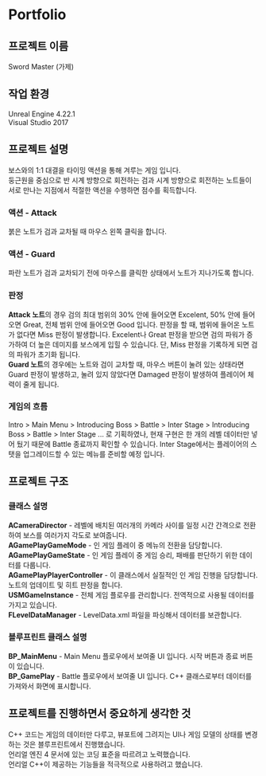 # Portfolio

## 프로젝트 이름
Sword Master (가제)

## 작업 환경
Unreal Engine 4.22.1</br>
Visual Studio 2017

## 프로젝트 설명
보스와의 1:1 대결을 타이밍 액션을 통해 겨루는 게임 입니다.</br>
둥근원을 중심으로 반 시계 방향으로 회전하는 검과 시계 방향으로 회전하는 노트들이 서로 만나는 지점에서 적절한 액션을 수행하면 점수를 획득합니다.</br>

### 액션 - Attack
붉은 노트가 검과 교차될 때 마우스 왼쪽 클릭을 합니다.</br>

### 액션 - Guard
파란 노트가 검과 교차되기 전에 마우스를 클릭한 상태에서 노트가 지나가도록 합니다.</br>

### 판정
**Attack 노트**의 경우 검의 최대 범위의 30% 안에 들어오면 Excelent, 50% 안에 들어오면 Great, 전체 범위 안에 들어오면 Good 입니다. 판정을 할 때, 범위에 들어온 노트가 없다면 Miss 판정이 발생합니다. Excelent나 Great 판정을 받으면 검의 파워가 증가하여 더 높은 데미지를 보스에게 입힐 수 있습니다. 
단, Miss 판정을 기록하게 되면 검의 파워가 초기화 됩니다.</br>
**Guard 노트**의 경우에는 노트와 검이 교차할 때, 마우스 버튼이 눌려 있는 상태라면 Guard 판정이 발생하고, 눌려 있지 않았다면 Damaged 판정이 발생하여 플레이어 체력이 줄게 됩니다.</br>

### 게임의 흐름
Intro > Main Menu > Introducing Boss > Battle > Inter Stage > Introducing Boss > Battle > Inter Stage ... 로 기획하였나, 현재 구현은 한 개의 레벨 데이터만 넣어 뒀기 때문에 Battle 종료까지 확인할 수 있습니다. Inter Stage에서는 플레이어의 스탯을 업그레이드할 수 있는 메뉴를 준비할 예정 입니다.</br>

## 프로젝트 구조
### 클래스 설명
**ACameraDirector** - 레벨에 배치된 여러개의 카메라 사이를 일정 시간 간격으로 전환하여 보스를 여러가지 각도로 보여줍니다.</br>
**AGamePlayGameMode** - 인 게임 플레이 중 메뉴의 전환을 담당합니다.</br>
**AGamePlayGameState** - 인 게임 플레이 중 게임 승리, 패배를 판단하기 위한 데이터를 다룹니다.</br>
**AGamePlayPlayerController** - 이 클래스에서 실질적인 인 게임 진행을 담당합니다. 노트의 업데이트 및 히트 판정을 합니다.</br>
**USMGameInstance** - 전체 게임 플로우를 관리합니다. 전역적으로 사용될 데이터를 가지고 있습니다.</br>
**FLevelDataManager** - LevelData.xml 파일을 파싱해서 데이터를 보관합니다.</br>
### 블루프린트 클래스 설명
**BP_MainMenu** - Main Menu 플로우에서 보여줄 UI 입니다. 시작 버튼과 종료 버튼이 있습니다.</br>
**BP_GamePlay** - Battle 플로우에서 보여줄 UI 입니다. C++ 클래스로부터 데이터를 가져와서 화면에 표시합니다.</br>

## 프로젝트를 진행하면서 중요하게 생각한 것
C++ 코드는 게임의 데이터만 다루고, 뷰포트에 그려지는 UI나 게임 모델의 상태를 변경하는 것은 블루프린트에서 진행했습니다.</br>
언리얼 엔진 4 문서에 있는 코딩 표준을 따르려고 노력했습니다.</br>
언리얼 C++이 제공하는 기능들을 적극적으로 사용하려고 했습니다.</br>
